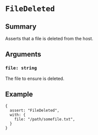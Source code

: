 # `FileDeleted`

## Summary

Asserts that a file is deleted from the host.

## Arguments

### `file: string`

The file to ensure is deleted.

## Example

```json5
{
  assert: "FileDeleted",
  with: {
    file: "/path/somefile.txt",
  }
}
```
